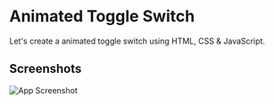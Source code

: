 # Animated Toggle Switch

Let's create a animated toggle switch using HTML, CSS & JavaScript.


## Screenshots

![App Screenshot](https://github.com/stunninghub/animated_toggle_switch/blob/main/sw.png)


